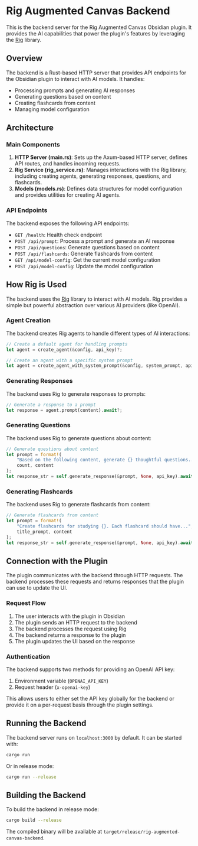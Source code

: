 # Rig Augmented Canvas Backend

This is the backend server for the Rig Augmented Canvas Obsidian plugin. It provides the AI capabilities that power the plugin's features by leveraging the [Rig](https://github.com/0xPlaygrounds/rig) library.

## Overview

The backend is a Rust-based HTTP server that provides API endpoints for the Obsidian plugin to interact with AI models. It handles:

- Processing prompts and generating AI responses
- Generating questions based on content
- Creating flashcards from content
- Managing model configuration

## Architecture

### Main Components

1. **HTTP Server (main.rs)**: Sets up the Axum-based HTTP server, defines API routes, and handles incoming requests.
2. **Rig Service (rig_service.rs)**: Manages interactions with the Rig library, including creating agents, generating responses, questions, and flashcards.
3. **Models (models.rs)**: Defines data structures for model configuration and provides utilities for creating AI agents.

### API Endpoints

The backend exposes the following API endpoints:

- `GET /health`: Health check endpoint
- `POST /api/prompt`: Process a prompt and generate an AI response
- `POST /api/questions`: Generate questions based on content
- `POST /api/flashcards`: Generate flashcards from content
- `GET /api/model-config`: Get the current model configuration
- `POST /api/model-config`: Update the model configuration

## How Rig is Used

The backend uses the [Rig](https://github.com/0xPlaygrounds/rig) library to interact with AI models. Rig provides a simple but powerful abstraction over various AI providers (like OpenAI).

### Agent Creation

The backend creates Rig agents to handle different types of AI interactions:

```rust
// Create a default agent for handling prompts
let agent = create_agent(&config, api_key)?;

// Create an agent with a specific system prompt
let agent = create_agent_with_system_prompt(&config, system_prompt, api_key)?;
```

### Generating Responses

The backend uses Rig to generate responses to prompts:

```rust
// Generate a response to a prompt
let response = agent.prompt(content).await?;
```

### Generating Questions

The backend uses Rig to generate questions about content:

```rust
// Generate questions about content
let prompt = format!(
    "Based on the following content, generate {} thoughtful questions...",
    count, content
);
let response_str = self.generate_response(&prompt, None, api_key).await?;
```

### Generating Flashcards

The backend uses Rig to generate flashcards from content:

```rust
// Generate flashcards from content
let prompt = format!(
    "Create flashcards for studying {}. Each flashcard should have...",
    title_prompt, content
);
let response_str = self.generate_response(&prompt, None, api_key).await?;
```

## Connection with the Plugin

The plugin communicates with the backend through HTTP requests. The backend processes these requests and returns responses that the plugin can use to update the UI.

### Request Flow

1. The user interacts with the plugin in Obsidian
2. The plugin sends an HTTP request to the backend
3. The backend processes the request using Rig
4. The backend returns a response to the plugin
5. The plugin updates the UI based on the response

### Authentication

The backend supports two methods for providing an OpenAI API key:

1. Environment variable (`OPENAI_API_KEY`)
2. Request header (`x-openai-key`)

This allows users to either set the API key globally for the backend or provide it on a per-request basis through the plugin settings.

## Running the Backend

The backend server runs on `localhost:3000` by default. It can be started with:

```bash
cargo run
```

Or in release mode:

```bash
cargo run --release
```

## Building the Backend

To build the backend in release mode:

```bash
cargo build --release
```

The compiled binary will be available at `target/release/rig-augmented-canvas-backend`.

